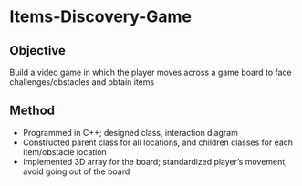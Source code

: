 # Items-Discovery-Game
## Objective
Build a video game in which the player moves across a game board to face challenges/obstacles and obtain items
## Method
-	Programmed in C++; designed class, interaction diagram 
-	Constructed parent class for all locations, and children classes for each item/obstacle location 
-	Implemented 3D array for the board; standardized player’s movement, avoid going out of the board

